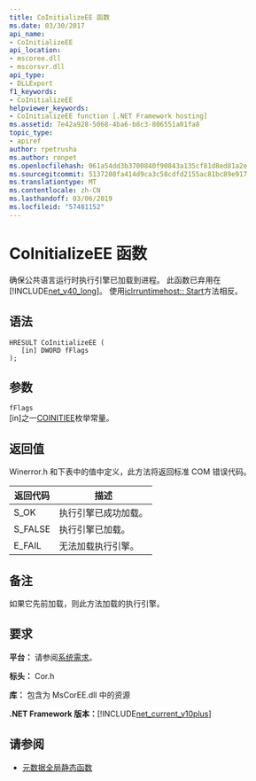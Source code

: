 ```yaml
---
title: CoInitializeEE 函数
ms.date: 03/30/2017
api_name:
- CoInitializeEE
api_location:
- mscoree.dll
- mscorsvr.dll
api_type:
- DLLExport
f1_keywords:
- CoInitializeEE
helpviewer_keywords:
- CoInitializeEE function [.NET Framework hosting]
ms.assetid: 7e42a928-5068-4ba6-b8c3-806551a01fa8
topic_type:
- apiref
author: rpetrusha
ms.author: ronpet
ms.openlocfilehash: 061a54dd3b3700840f90843a135cf81d8ed81a2e
ms.sourcegitcommit: 5137208fa414d9ca3c58cdfd2155ac81bc89e917
ms.translationtype: MT
ms.contentlocale: zh-CN
ms.lasthandoff: 03/06/2019
ms.locfileid: "57481152"
---
```

# <a name="coinitializeee-function"></a>CoInitializeEE 函数
确保公共语言运行时执行引擎已加载到进程。 此函数已弃用在[!INCLUDE[net_v40_long](../../../../includes/net-v40-long-md.md)]。 使用[iclrruntimehost:: Start](../../../../docs/framework/unmanaged-api/hosting/iclrruntimehost-start-method.md)方法相反。  
  
## <a name="syntax"></a>语法  
  
```  
HRESULT CoInitializeEE (  
   [in] DWORD fFlags  
);  
```  
  
## <a name="parameters"></a>参数  
 `fFlags`  
 [in]之一[COINITIEE](../../../../docs/framework/unmanaged-api/metadata/coinitiee-enumeration.md)枚举常量。  
  
## <a name="return-value"></a>返回值  
 Winerror.h 和下表中的值中定义，此方法将返回标准 COM 错误代码。  
  
|返回代码|描述|  
|-----------------|-----------------|  
|S_OK|执行引擎已成功加载。|  
|S_FALSE|执行引擎已加载。|  
|E_FAIL|无法加载执行引擎。|  
  
## <a name="remarks"></a>备注  
 如果它先前加载，则此方法加载的执行引擎。  
  
## <a name="requirements"></a>要求  
 **平台：** 请参阅[系统需求](../../../../docs/framework/get-started/system-requirements.md)。  
  
 **标头：** Cor.h  
  
 **库：** 包含为 MsCorEE.dll 中的资源  
  
 **.NET Framework 版本：**[!INCLUDE[net_current_v10plus](../../../../includes/net-current-v10plus-md.md)]  
  
## <a name="see-also"></a>请参阅
- [元数据全局静态函数](../../../../docs/framework/unmanaged-api/metadata/metadata-global-static-functions.md)

